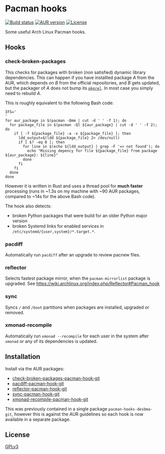 Pacman hooks
============

[![Build status](https://img.shields.io/github/workflow/status/desbma/pacman-hooks/check-broken-packages.svg?style=flat)](https://github.com/desbma/pacman-hooks/actions/)
[![AUR version](https://img.shields.io/aur/version/pacman-hooks-desbma-git.svg?style=flat)](https://aur.archlinux.org/packages/check-broken-packages-pacman-hook-git/)
[![License](https://img.shields.io/github/license/desbma/pacman-hooks.svg?style=flat)](https://github.com/desbma/pacman-hooks/blob/master/LICENSE)

Some useful Arch Linux Pacman hooks.


## Hooks

### check-broken-packages

This checks for packages with broken (non satisfied) dynamic library dependencies.
This can happen if you have installled package *A* from the AUR, which depends on *B* from the official repositories, and *B* gets updated, but the packager of *A* does not bump its [`pkgrel`](https://wiki.archlinux.org/index.php/PKGBUILD#pkgrel). In most case you simply need to rebuild *A*.

This is roughly equivalent to the following Bash code:

    IFS='
    '
    for aur_package in $(pacman -Qmm | cut -d ' ' -f 1); do
      for package_file in $(pacman -Ql ${aur_package} | cut -d ' ' -f 2); do
        if [ -f ${package_file} -a -x ${package_file} ]; then
          ldd_output=$(ldd ${package_file} 2> /dev/null)
          if [ $? -eq 0 ]; then
            for line in $(echo ${ldd_output} | grep -F '=> not found'); do
              echo "Missing depency for file ${package_file} from package ${aur_package}: ${line}"
            done
          fi
        fi
      done
    done

However it is written in Rust and uses a thread pool for **much faster** processing (runs in ~1.3s on my machine with ~90 AUR packages, compared to ~14s for the above Bash code).

The hook also detects:

* broken Python packages that were build for an older Python major version
* broken Systemd links for enabled services in `/etc/systemd/{user,system}/*.target.*`.


### pacdiff

Automatically run `pacdiff` after an upgrade to review pacnew files.


### reflector

Selects fastest package mirror, when the `pacman-mirrorlist` package is upgraded.
See https://wiki.archlinux.org/index.php/Reflector#Pacman_hook


### sync

Syncs `/` and `/boot` partitions when packages are installed, upgraded or removed.


### xmonad-recompile

Automatically run `xmonad --recompile` for each user in the system after `xmonad` or any of its dependencies is updated.


## Installation

Install via the AUR packages:

* [check-broken-packages-pacman-hook-git](https://aur.archlinux.org/packages/check-broken-packages-pacman-hook-git/)
* [pacdiff-pacman-hook-git](https://aur.archlinux.org/packages/pacdiff-pacman-hook-git/)
* [reflector-pacman-hook-git](https://aur.archlinux.org/packages/reflector-pacman-hook-git/)
* [sync-pacman-hook-git](https://aur.archlinux.org/packages/sync-pacman-hook-git/)
* [xmonad-recompile-pacman-hook-git](https://aur.archlinux.org/packages/xmonad-recompile-pacman-hook-git/)

This was previously contained in a single package `pacman-hooks-desbma-git`, however this is against the AUR guidelines so each hook is now available in a separate package.

## License

[GPLv3](https://www.gnu.org/licenses/gpl-3.0-standalone.html)

